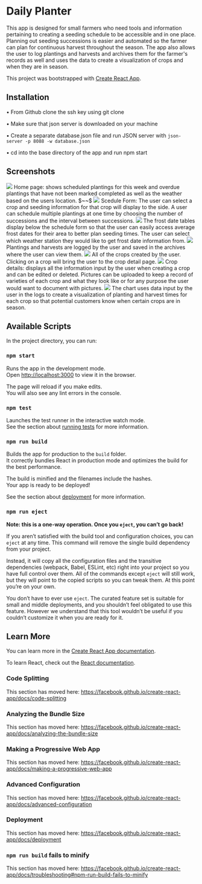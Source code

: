 # Daily Planter
This app is designed for small farmers who need tools and information pertaining to creating a seeding schedule to be accessible and in one place. Planning out seeding successions is easier and automated so the farmer can plan for continuous harvest throughout the season. The app also allows the user to log plantings and harvests and archives them for the farmer's records as well and uses the data to create a visualization of crops and when they are in season. 

This project was bootstrapped with [Create React App](https://github.com/facebook/create-react-app).

## Installation
• From Github clone the ssh key using git clone

• Make sure that json server is downloaded on your machine

• Create a separate database.json file and run JSON server with ```json-server -p 8088 -w database.json```

• cd into the base directory of the app and run npm start

## Screenshots

<img src="/screenshots/home.png">
Home page: shows scheduled plantings for this week and overdue plantings that have not been marked completed as well as the weather based on the users location.
$~~$

<img src="/screenshots/scheduleForm.png">
Scedule Form: The user can select a crop and seeding information for that crop will display to the side. A user can schedule multiple plantings at one time by choosing the number of successions and the interval between successions.


<img src="/screenshots/frostDates.png">
The frost date tables display below the schedule form so that the user can easily access average frost dates for their area to better plan seeding times. The user can select which weather station they would like to get frost date information from. 


<img src="/screenshots/logForm.png">
Plantings and harvests are logged by the user and saved in the archives where the user can view them.


<img src="/screenshots/cropList.png">
All of the crops created by the user. Clicking on a crop will bring the user to the crop detail page. 


<img src="/screenshots/cropDetail.png">
Crop details: displays all the information input by the user when creating a crop and can be edited or deleted. Pictures can be uploaded to keep a record of varieties of each crop and what they look like or for any purpose the user would want to document with pictures.


<img src="/screenshots/chart.png">
The chart uses data input by the user in the logs to create a visualization of planting and harvest times for each crop so that potential customers know when certain crops are in season. 

## Available Scripts

In the project directory, you can run:

### `npm start`

Runs the app in the development mode.<br />
Open [http://localhost:3000](http://localhost:3000) to view it in the browser.

The page will reload if you make edits.<br />
You will also see any lint errors in the console.

### `npm test`

Launches the test runner in the interactive watch mode.<br />
See the section about [running tests](https://facebook.github.io/create-react-app/docs/running-tests) for more information.

### `npm run build`

Builds the app for production to the `build` folder.<br />
It correctly bundles React in production mode and optimizes the build for the best performance.

The build is minified and the filenames include the hashes.<br />
Your app is ready to be deployed!

See the section about [deployment](https://facebook.github.io/create-react-app/docs/deployment) for more information.

### `npm run eject`

**Note: this is a one-way operation. Once you `eject`, you can’t go back!**

If you aren’t satisfied with the build tool and configuration choices, you can `eject` at any time. This command will remove the single build dependency from your project.

Instead, it will copy all the configuration files and the transitive dependencies (webpack, Babel, ESLint, etc) right into your project so you have full control over them. All of the commands except `eject` will still work, but they will point to the copied scripts so you can tweak them. At this point you’re on your own.

You don’t have to ever use `eject`. The curated feature set is suitable for small and middle deployments, and you shouldn’t feel obligated to use this feature. However we understand that this tool wouldn’t be useful if you couldn’t customize it when you are ready for it.

## Learn More

You can learn more in the [Create React App documentation](https://facebook.github.io/create-react-app/docs/getting-started).

To learn React, check out the [React documentation](https://reactjs.org/).

### Code Splitting

This section has moved here: https://facebook.github.io/create-react-app/docs/code-splitting

### Analyzing the Bundle Size

This section has moved here: https://facebook.github.io/create-react-app/docs/analyzing-the-bundle-size

### Making a Progressive Web App

This section has moved here: https://facebook.github.io/create-react-app/docs/making-a-progressive-web-app

### Advanced Configuration

This section has moved here: https://facebook.github.io/create-react-app/docs/advanced-configuration

### Deployment

This section has moved here: https://facebook.github.io/create-react-app/docs/deployment

### `npm run build` fails to minify

This section has moved here: https://facebook.github.io/create-react-app/docs/troubleshooting#npm-run-build-fails-to-minify
